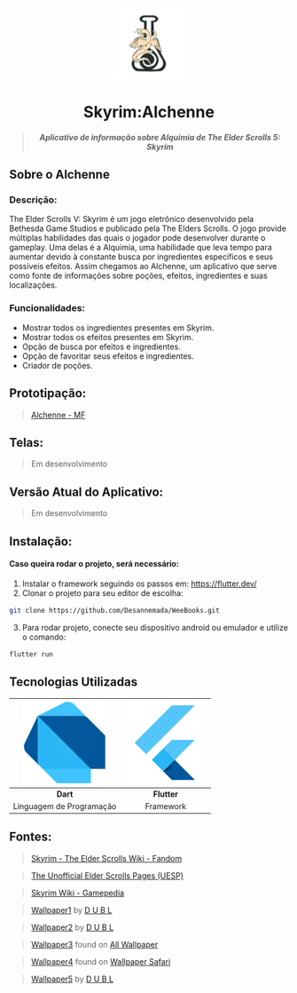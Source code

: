 <p align="center"><img src="alchemy/assets/logo.png" width="130"></p>
<h1 align="center">Skyrim:Alchenne</h1>

> <h5 align="center">Aplicativo de informação sobre Alquimia de The Elder Scrolls 5: Skyrim</h5>

## Sobre o Alchenne

### Descrição:
The Elder Scrolls V: Skyrim é um jogo eletrônico desenvolvido pela Bethesda Game Studios e publicado pela The Elders Scrolls. O jogo provide múltiplas habilidades das quais o jogador pode desenvolver durante o gameplay. Uma delas é a Alquimia, uma habilidade que leva tempo para aumentar devido à constante busca por ingredientes específicos e seus possíveis efeitos. Assim chegamos ao Alchenne, um aplicativo que serve como fonte de informações sobre poções, efeitos, ingredientes e suas localizações.

### Funcionalidades:
* Mostrar todos os ingredientes presentes em Skyrim.
* Mostrar todos os efeitos presentes em Skyrim.
* Opção de busca por efeitos e ingredientes.
* Opção de favoritar seus efeitos e ingredientes.
* Criador de poções.

## Prototipação:
> <a href="https://xd.adobe.com/view/67caac85-ab91-4460-4a20-c2973122c3d3-11fb/">Alchenne - MF</a>

## Telas:
> Em desenvolvimento

## Versão Atual do Aplicativo:
> Em desenvolvimento

## Instalação:
#### Caso queira rodar o projeto, será necessário: 
1. Instalar o framework seguindo os passos em: https://flutter.dev/
2. Clonar o projeto para seu editor de escolha:
```sh
git clone https://github.com/Desannemada/WeeBooks.git
```
3. Para rodar  projeto, conecte seu dispositivo android ou emulador e utilize o comando:
```sh
flutter run
```

## Tecnologias Utilizadas
| <img src="/readme/dart.png" width="150">  | <img src="/readme/flutter.png" width="150">  |
| :----------------------: | :----------------------: |
| **Dart**                 | **Flutter**              |
| Linguagem de Programação | Framework                |

## Fontes:
> <a href="https://elderscrolls.fandom.com/wiki/Ingredients_(Skyrim)">Skyrim - The Elder Scrolls Wiki - Fandom</a>

> <a href="https://en.uesp.net/wiki/Skyrim:Alchemy_Effects">The Unofficial Elder Scrolls Pages (UESP)</a>

> <a href="https://skyrim.gamepedia.com/Category:Ingredient_images">Skyrim Wiki - Gamepedia</a>

> <a href="https://www.flickr.com/photos/106746736@N06/31136037851">Wallpaper1</a> by <a href="https://www.flickr.com/photos/106746736@N06/">D U B L</a>

> <a href="https://www.flickr.com/photos/106746736@N06/30350009903">Wallpaper2</a> by <a href="https://www.flickr.com/photos/106746736@N06/">D U B L</a>

> <a href="https://www.allwallpaper.in/the-elder-scrolls-v-skyrim-landscapes-multiscreen-panorama-wallpaper-15110.html">Wallpaper3</a> found on <a href="https://www.allwallpaper.in/">All Wallpaper</a>

> <a href="https://wallpapersafari.com/w/RLsk0M">Wallpaper4</a> found on <a href="https://wallpapersafari.com/">Wallpaper Safari</a>

> <a href="https://www.flickr.com/photos/106746736@N06/31561425935">Wallpaper5</a> by <a href="https://www.flickr.com/photos/106746736@N06/">D U B L</a>
